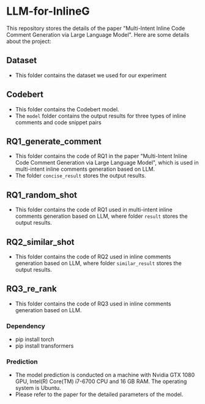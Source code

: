 # LLM-for-InlineG
This repository stores the details of the paper "Multi-Intent Inline Code Comment Generation via Large Language Model". Here are some details about the project:

## Dataset

- This folder contains the dataset we used for our experiment

## Codebert

- This folder contains the Codebert model.
- The `model` folder contains the output results for three types of inline comments and code snippet pairs

## RQ1_generate_comment

- This folder contains the code of RQ1 in the paper "Multi-Intent Inline Code Comment Generation via Large Language Model", which is used in multi-intent inline comments generation based on LLM.
- The folder `concise_result` stores the output results.

## RQ1_random_shot

- This folder contains the code of RQ1 used in multi-intent inline comments generation based on LLM, where folder `result` stores the output results.

## RQ2_similar_shot

- This folder contains the code of RQ2 used in inline comments generation based on LLM, where folder `similar_result` stores the output results.

## RQ3_re_rank

- This folder contains the code of RQ3 used in inline comments generation based on LLM.

### Dependency
- pip install torch
- pip install transformers

### Prediction
* The model prediction is conducted on a machine with Nvidia GTX 1080 GPU, Intel(R) Core(TM) i7-6700 CPU and 16 GB RAM. The operating system is Ubuntu.
* Please refer to the paper for the detailed parameters of the model.
